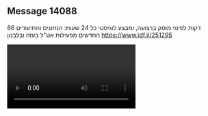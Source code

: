 ## Message 14088

66 דקות לפינוי מוסק ברצועה, ומבצע לוגיסטי כל 24 שעות:
הנתונים והתיעודים החדשים מפעילות אט"ל בעזה ובלבנון
https://www.idf.il/251295

![Video](14088/14088_media.mp4)

